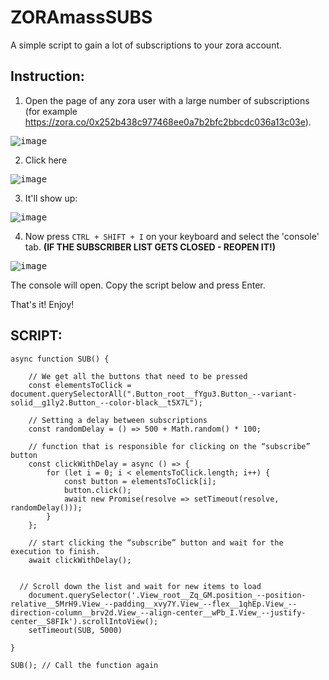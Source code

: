 # ZORAmassSUBS
A simple script to gain a lot of subscriptions to your zora account.

## Instruction:

1) Open the page of any zora user with a large number of subscriptions (for example https://zora.co/0x252b438c977468ee0a7b2bfc2bbcdc036a13c03e).

<kbd>![image](https://github.com/Koteika1156/ZORAmassSUBS/assets/89998783/f93568b8-a4ed-4c2c-9a09-973a4d1de7aa)</kbd>

2) Click here

<kbd>![image](https://github.com/Koteika1156/ZORAmassSUBS/assets/89998783/793bb377-357f-40eb-824f-d949a80b38e8)</kbd>

3) It'll show up:

<kbd>![image](https://github.com/Koteika1156/ZORAmassSUBS/assets/89998783/c8606c50-24f1-468c-b861-75a36d7d96a7)</kbd>

4) Now press `CTRL + SHIFT + I` on your keyboard and select the 'console' tab. **(IF THE SUBSCRIBER LIST GETS CLOSED - REOPEN IT!)**

  <kbd> ![image](https://github.com/Koteika1156/ZORAmassSUBS/assets/89998783/2e60cbd9-dd7c-489f-a5de-ec6511a5d33b)</kbd>

   
   The console will open. Copy the script below and press Enter.
   
   That's it! Enjoy!

   

## SCRIPT:
```
async function SUB() {

    // We get all the buttons that need to be pressed
    const elementsToClick = document.querySelectorAll(".Button_root__fYgu3.Button_--variant-solid__g1ly2.Button_--color-black__t5X7L");

    // Setting a delay between subscriptions
    const randomDelay = () => 500 + Math.random() * 100;

    // function that is responsible for clicking on the “subscribe” button
    const clickWithDelay = async () => {
        for (let i = 0; i < elementsToClick.length; i++) {
            const button = elementsToClick[i];
            button.click();
            await new Promise(resolve => setTimeout(resolve, randomDelay()));
        }
    };

    // start clicking the “subscribe” button and wait for the execution to finish.
    await clickWithDelay();


  // Scroll down the list and wait for new items to load
	document.querySelector('.View_root__Zq_GM.position_--position-relative__5MrH9.View_--padding__xvy7Y.View_--flex__1qhEp.View_--direction-column__brv2d.View_--align-center__wPb_I.View_--justify-center__S8FIk').scrollIntoView();
	setTimeout(SUB, 5000) 
 
}

SUB(); // Call the function again 
```
